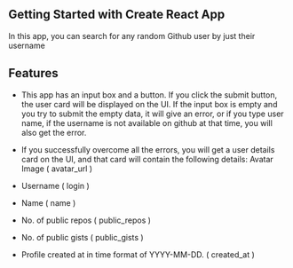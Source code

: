 ## Getting Started with Create React App

In this app, you can search for any random Github user by just their username
## Features
- This app has an input box and a button. If you click the submit button, the user card will be displayed on the UI. If the input box is empty and you try to submit the empty data, it will give an error, or if you type user name, if the username is not available on github at that time, you will also get the error.

- If you successfully overcome all the errors, you will get a user details card on the UI, and that card will contain the following details:
 Avatar Image ( avatar_url )
 - Username ( login )
 - Name ( name )
 - No. of public repos ( public_repos )
 - No. of public gists ( public_gists )
 - Profile created at in time format of YYYY-MM-DD. ( created_at )
 

